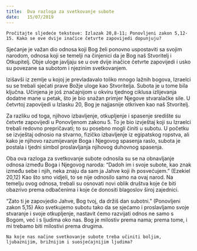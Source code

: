 ```yaml
---
title:  Dva razloga za svetkovanje subote
date:   15/07/2019
---
```


`Pročitajte sljedeće tekstove: Izlazak 20,8-11; Ponovljeni zakon 5,12-15. Kako se ove dvije inačice četvrte zapovijedi dopunjuju?`

Sjećanje je važan dio odnosa koji Bog želi ponovno uspostaviti sa svojim narodom, odnosa koji se temelji na činjenici da je Bog naš Stvoritelj i Otkupitelj. Obje uloge javljaju se u ove dvije inačice četvrte zapovijedi i usko su povezane sa subotom i njezinim svetkovanjem.

Izišavši iz zemlje u kojoj je prevladavalo toliko mnogo lažnih bogova, Izraelci su se trebali sjećati prave Božje uloge kao Stvoritelja. Subota je u tome bila ključna. Učinjena je još značajnijom u okviru tjednog ciklusa izlijevanja dodatne mane u petak, što je bio snažan primjer Njegove stvaralačke sile. U četvrtoj zapovijedi u Izlasku 20, Bog je najjasnije otkriven kao naš Stvoritelj.

Za razliku od toga, njihovo izbavljenje, otkupljenje i spasenje središte su četvrte zapovijedi u Ponovljenom zakonu 5. To je bio izvještaj koji su Izraelci trebali redovno prepričavati; to su posebno mogli činiti u subotu. U početku se izvještaj odnosio na stvarno, fizičko izbavljenje iz egipatskog ropstva, ali kako je njihovo razumijevanje Boga i Njegovog spasenja raslo, subota je postala i tjedni simbol proslavljanja njihovog duhovnog spasenja.

Oba ova razloga za svetkovanje subote odnosila su se na obnavljanje odnosa između Boga i Njegovog naroda: “Dadoh im i svoje subote, kao znak između sebe i njih, neka znaju da sam ja Jahve koji ih posvećujem.” (Ezekiel 20,12) Kao što smo vidjeli, to se nije odnosilo samo na ovaj narod. Na temelju ovog odnosa, trebali su osnovati novi oblik društva koje će biti obazrivo prema odbačenima i koje će donositi blagoslov široj zajednici.

“Zato ti je zapovjedio Jahve, Bog tvoj, da držiš dan subotni.” (Ponovljeni zakon 5,15) Ako svetkujemo subotu tako da se sjećamo i proslavljamo svoje stvaranje i svoje otkupljenje, nastavit ćemo razvijati odnos ne samo s Bogom, već i s ljudima oko nas. Bog je milostiv prema nama; prema tome, i mi trebamo biti milostivi prema drugima.

`Na koje nas načine svetkovanje subote treba učiniti boljim, ljubaznijim, brižnijim i suosjećajnijim ljudima?`
